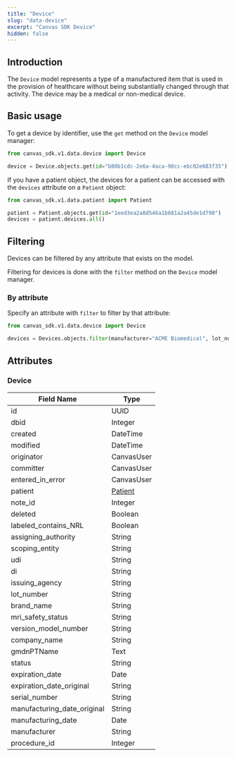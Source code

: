```yaml
---
title: "Device"
slug: "data-device"
excerpt: "Canvas SDK Device"
hidden: false
---
```


## Introduction

The `Device` model represents a type of a manufactured item that is used in the provision of healthcare without being substantially changed through that activity. The device may be a medical or non-medical device.

## Basic usage

To get a device by identifier, use the `get` method on the `Device` model manager:

```python
from canvas_sdk.v1.data.device import Device

device = Device.objects.get(id="b80b1cdc-2e6a-4aca-90cc-ebc02e683f35")
```

If you have a patient object, the devices for a patient can be accessed with the `devices` attribute on a `Patient` object:

```python
from canvas_sdk.v1.data.patient import Patient

patient = Patient.objects.get(id="1eed3ea2a8d546a1b681a2a45de1d790")
devices = patient.devices.all()
```

## Filtering

Devices can be filtered by any attribute that exists on the model.

Filtering for devices is done with the `filter` method on the `Device` model manager.

### By attribute

Specify an attribute with `filter` to filter by that attribute:

```python
from canvas_sdk.v1.data.device import Device

devices = Devices.objects.filter(manufacturer="ACME Biomedical", lot_number="M320")
```

## Attributes

### Device
| Field Name                  | Type                          |
|-----------------------------|-------------------------------|
| id                          | UUID                          |
| dbid                        | Integer                       |
| created                     | DateTime                      |
| modified                    | DateTime                      |
| originator                  | CanvasUser                    |
| committer                   | CanvasUser                    |
| entered_in_error            | CanvasUser                    |
| patient                     | [Patient](/sdk/data-patient/) |
| note_id                     | Integer                       |
| deleted                     | Boolean                       |
| labeled_contains_NRL        | Boolean                       |
| assigning_authority         | String                        |
| scoping_entity              | String                        |
| udi                         | String                        |
| di                          | String                        |
| issuing_agency              | String                        |
| lot_number                  | String                        |
| brand_name                  | String                        |
| mri_safety_status           | String                        |
| version_model_number        | String                        |
| company_name                | String                        |
| gmdnPTName                  | Text                          |
| status                      | String                        |
| expiration_date             | Date                          |
| expiration_date_original    | String                        |
| serial_number               | String                        |
| manufacturing_date_original | String                        |
| manufacturing_date          | Date                          |
| manufacturer                | String                        |
| procedure_id                | Integer                       |
